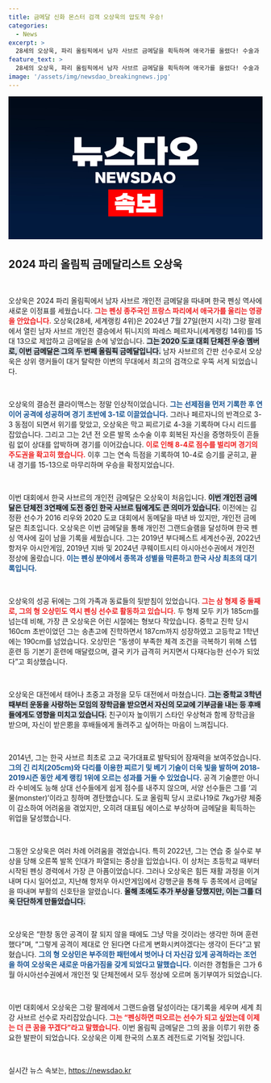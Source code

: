 ```yaml
---
title: 금메달 신화 몬스터 검객 오상욱의 압도적 우승!
categories:
  - News
excerpt: >
  28세의 오상욱, 파리 올림픽에서 남자 사브르 금메달을 획득하며 애국가를 울렸다! 수술과 부상을 극복하고 그랑 팔레에서 개인전 그랜드슬램을 달성한 그의 위대한 여정을 살펴보자.
feature_text: >
  28세의 오상욱, 파리 올림픽에서 남자 사브르 금메달을 획득하며 애국가를 울렸다! 수술과 부상을 극복하고 그랑 팔레에서 개인전 그랜드슬램을 달성한 그의 위대한 여정을 살펴보자.
image: '/assets/img/newsdao_breakingnews.jpg'
---
```


<p><img src="/assets/img/newsdao_breakingnews.jpg" alt="ranknews 속보" /></p>

<h2 data-ke-size="size26">2024 파리 올림픽 금메달리스트 오상욱</h2>

<p data-ke-size="size16">&nbsp;</p>

<p>오상욱은 2024 파리 올림픽에서 남자 사브르 개인전 금메달을 따내며 한국 펜싱 역사에 새로운 이정표를 세웠습니다. <b><span style="color: #ee2323;">그는 펜싱 종주국인 프랑스 파리에서 애국가를 울리는 영광을 안았습니다.</span></b> 오상욱(28세, 세계랭킹 4위)은 2024년 7월 27일(현지 시각) 그랑 팔레에서 열린 남자 사브르 개인전 결승에서 튀니지의 파레스 페르자니(세계랭킹 14위)를 15대 13으로 제압하고 금메달을 손에 넣었습니다. <b><span style="background-color: #21538527;">그는 2020 도쿄 대회 단체전 우승 멤버로, 이번 금메달은 그의 두 번째 올림픽 금메달입니다.</span></b> 남자 사브르의 간판 선수로서 오상욱은 상위 랭커들이 대거 탈락한 이변의 무대에서 최고의 검객으로 우뚝 서게 되었습니다. </p>

<p data-ke-size="size16">&nbsp;</p>

<p>오상욱의 결승전 클라이맥스는 정말 인상적이었습니다. <b><span style="color: #1a5490;">그는 선제점을 먼저 기록한 후 연이어 공격에 성공하며 경기 초반에 3-1로 이끌었습니다.</span></b> 그러나 페르자니의 반격으로 3-3 동점이 되면서 위기를 맞았고, 오상욱은 막고 찌르기로 4-3을 기록하며 다시 리드를 잡았습니다. 그리고 그는 2년 전 오른 발목 소수술 이후 회복된 자신을 증명하듯이 흔들림 없이 상대를 압박하며 경기를 이어갔습니다. <b><span style="color: #ee2323;">이로 인해 8-4로 점수를 벌리며 경기의 주도권을 확고히 했습니다.</span></b> 이후 그는 연속 득점을 기록하여 10-4로 승기를 굳히고, 끝내 경기를 15-13으로 마무리하며 우승을 확정지었습니다. </p>

<p data-ke-size="size16">&nbsp;</p>

<p>이번 대회에서 한국 사브르의 개인전 금메달은 오상욱이 처음입니다. <b><span style="background-color: #21538527;">이번 개인전 금메달은 단체전 3연패에 도전 중인 한국 사브르 팀에게도 큰 의미가 있습니다.</span></b> 이전에는 김정환 선수가 2016 리우와 2020 도쿄 대회에서 동메달을 따낸 바 있지만, 개인전 금메달은 최초입니다. 오상욱은 이번 금메달을 통해 개인전 그랜드슬램을 달성하며 한국 펜싱 역사에 길이 남을 기록을 세웠습니다. 그는 2019년 부다페스트 세계선수권, 2022년 항저우 아시안게임, 2019년 지바 및 2024년 쿠웨이트시티 아시아선수권에서 개인전 정상에 올랐습니다. <b><span style="color: #1a5490;">이는 펜싱 분야에서 종목과 성별을 막론하고 한국 사상 최초의 대기록입니다.</span></b></p>

<p data-ke-size="size16">&nbsp;</p>

<p>오상욱의 성공 뒤에는 그의 가족과 동료들의 뒷받침이 있었습니다. <b><span style="color: #ee2323;">그는 삼 형제 중 둘째로, 그의 형 오상민도 역시 펜싱 선수로 활동하고 있습니다.</span></b> 두 형제 모두 키가 185cm를 넘는데 비해, 가장 큰 오상욱은 어린 시절에는 형보다 작았습니다. 중학교 진학 당시 160cm 초반이었던 그는 송촌고에 진학하면서 187cm까지 성장하였고 고등학교 1학년에는 190cm를 넘었습니다. 오상민은 “동생이 부족한 체격 조건을 극복하기 위해 스텝 훈련 등 기본기 훈련에 매달렸으며, 결국 키가 급격히 커지면서 다재다능한 선수가 되었다”고 회상했습니다. </p>

<p data-ke-size="size16">&nbsp;</p>

<p>오상욱은 대전에서 태어나 초중고 과정을 모두 대전에서 마쳤습니다. <b><span style="background-color: #21538527;">그는 중학교 3학년 때부터 운동을 사랑하는 모임의 장학금을 받으면서 자신의 모교에 기부금을 내는 등 후배들에게도 영향을 미치고 있습니다.</span></b> 친구이자 높이뛰기 스타인 우상혁과 함께 장학금을 받으며, 자신이 받은恩을 후배들에게 돌려주고 싶어하는 마음이 느껴집니다. </p>

<p data-ke-size="size16">&nbsp;</p>

<p>2014년, 그는 한국 사브르 최초로 고교 국가대표로 발탁되어 잠재력을 보여주었습니다. <b><span style="color: #1a5490;">그의 긴 리치(205cm)와 다리를 이용한 찌르기 및 베기 기술이 더욱 빛을 발하며 2018-2019시즌 동안 세계 랭킹 1위에 오르는 성과를 거둘 수 있었습니다.</span></b> 공격 기술뿐만 아니라 수비에도 능해 상대 선수들에게 쉽게 점수를 내주지 않으며, 서양 선수들은 그를 ‘괴물(monster)’이라고 칭하며 경탄했습니다. 도쿄 올림픽 당시 코로나19로 7kg가량 체중이 감소하여 어려움을 겪었지만, 오히려 대표팀 에이스로 부상하며 금메달을 획득하는 위업을 달성했습니다. </p>

<p data-ke-size="size16">&nbsp;</p>

<p>그동안 오상욱은 여러 차례 어려움을 겪었습니다. 특히 2022년, 그는 연습 중 실수로 부상을 당해 오른쪽 발목 인대가 파열되는 중상을 입었습니다. 이 상처는 초등학교 때부터 시작된 펜싱 경력에서 가장 큰 아픔이었습니다. 그러나 오상욱은 힘든 재활 과정을 이겨내며 다시 일어섰고, 지난해 항저우 아시안게임에서 강행군을 통해 두 종목에서 금메달을 따내며 부활의 신호탄을 알렸습니다. <b><span style="background-color: #21538527;">올해 초에도 추가 부상을 당했지만, 이는 그를 더욱 단단하게 만들었습니다.</span></b></p>

<p data-ke-size="size16">&nbsp;</p>

<p>오상욱은 “한창 동안 공격이 잘 되지 않을 때에도 그냥 막을 것이라는 생각만 하며 훈련했다”며, “그렇게 공격이 제대로 안 된다면 다르게 변화시켜야겠다는 생각이 든다”고 밝혔습니다. <b><span style="color: #1a5490;">그의 형 오상민은 부주의한 패턴에서 벗어나 더 자신감 있게 공격하라는 조언을 하여 오상욱은 새로운 마음가짐을 갖게 되었다고 말했습니다.</span></b> 이러한 경험들은 그가 6월 아시아선수권에서 개인전 및 단체전에서 모두 정상에 오르며 동기부여가 되었습니다.</p>

<p data-ke-size="size16">&nbsp;</p>

<p>이번 대회에서 오상욱은 그랑 팔레에서 그랜드슬램 달성이라는 대기록을 세우며 세계 최강 사브르 선수로 자리잡았습니다. <b><span style="color: #ee2323;">그는 “펜싱하면 떠오르는 선수가 되고 싶었는데 이제는 더 큰 꿈을 꾸겠다”라고 말했습니다.</span></b> 이번 올림픽 금메달은 그의 꿈을 이루기 위한 중요한 발판이 되었습니다. 오상욱은 이제 한국의 스포츠 레전드로 기억될 것입니다. </p>

<p data-ke-size="size16">&nbsp;</p>
실시간 뉴스 속보는, <a href="https://newsdao.kr" rel="dofollow">https://newsdao.kr</a>



